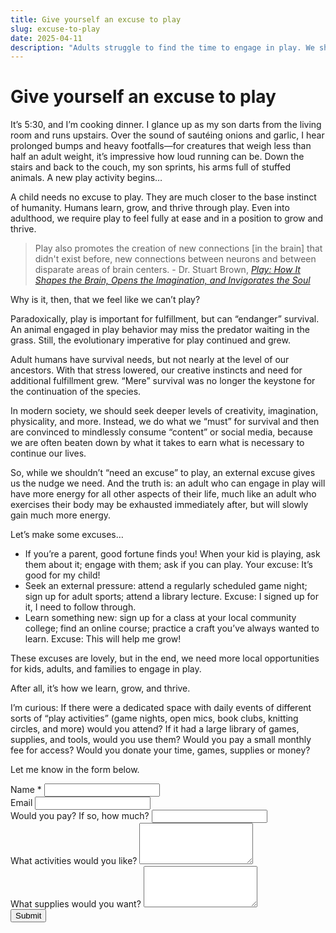 ```yaml
---
title: Give yourself an excuse to play
slug: excuse-to-play
date: 2025-04-11
description: "Adults struggle to find the time to engage in play. We shouldn't need an excuse, but here are some excuses."
---
```


# Give yourself an excuse to play

It’s 5:30, and I’m cooking dinner. I glance up as my son darts from the living room and runs upstairs. Over the sound of sautéing onions and garlic, I hear prolonged bumps and heavy footfalls—for creatures that weigh less than half an adult weight, it’s impressive how loud running can be. Down the stairs and back to the couch, my son sprints, his arms full of stuffed animals. A new play activity begins…

A child needs no excuse to play. They are much closer to the base instinct of humanity. Humans learn, grow, and thrive through play. Even into adulthood, we require play to feel fully at ease and in a position to grow and thrive.

> Play also promotes the creation of new connections [in the brain] that didn't exist before, new connections between neurons and between disparate areas of brain centers. - Dr. Stuart Brown, *[Play: How It Shapes the Brain, Opens the Imagination, and Invigorates the Soul](https://www.amazon.com/Play-Shapes-Brain-Imagination-Invigorates/dp/1583333789)*

Why is it, then, that we feel like we can’t play? 

Paradoxically, play is important for fulfillment, but can “endanger” survival. An animal engaged in play behavior may miss the predator waiting in the grass. Still, the evolutionary imperative for play continued and grew.

Adult humans have survival needs, but not nearly at the level of our ancestors. With that stress lowered, our creative instincts and need for additional fulfillment grew. “Mere” survival was no longer the keystone for the continuation of the species. 

In modern society, we should seek deeper levels of creativity, imagination, physicality, and more. Instead, we do what we “must” for survival and then are convinced to mindlessly consume “content” or social media, because we are often beaten down by what it takes to earn what is necessary to continue our lives.

So, while we shouldn’t “need an excuse” to play, an external excuse gives us the nudge we need. And the truth is: an adult who can engage in play will have more energy for all other aspects of their life, much like an adult who exercises their body may be exhausted immediately after, but will slowly gain much more energy.

Let’s make some excuses…

- If you’re a parent, good fortune finds you! When your kid is playing, ask them about it; engage with them; ask if you can play. Your excuse: It’s good for my child!
- Seek an external pressure: attend a regularly scheduled game night; sign up for adult sports; attend a library lecture. Excuse: I signed up for it, I need to follow through.
- Learn something new: sign up for a class at your local community college; find an online course; practice a craft you’ve always wanted to learn. Excuse: This will help me grow!

These excuses are lovely, but in the end, we need more local opportunities for kids, adults, and families to engage in play. 

After all, it’s how we learn, grow, and thrive.

I’m curious: If there were a dedicated space with daily events of different sorts of “play activities” (game nights, open mics, book clubs, knitting circles, and more) would you attend? If it had a large library of games, supplies, and tools, would you use them? Would you pay a small monthly fee for access? Would you donate your time, games, supplies or money?

Let me know in the form below.

<form name="play-space" class="mt-5" netlify>

<div class="space-y-4">
    <div>
        <label for="name" class="block text-sm font-medium text-gray-700">Name <span class="text-red-500">*</span></label>
        <input required type="text" id="name" name="name" class="mt-1 block w-full rounded-md border-gray-300 shadow-sm focus:border-indigo-500 focus:ring-indigo-500 sm:text-sm" required>
    </div>
    <div>
        <label for="email" class="block text-sm font-medium text-gray-700">Email</label>
        <input type="email" id="email" name="email" class="mt-1 block w-full rounded-md border-gray-300 shadow-sm focus:border-indigo-500 focus:ring-indigo-500 sm:text-sm" required>
    </div>
    <div>
        <label for="pay" class="block text-sm font-medium text-gray-700">Would you pay? If so, how much?</label>
        <input type="text" id="pay" name="pay" class="mt-1 block w-full rounded-md border-gray-300 shadow-sm focus:border-indigo-500 focus:ring-indigo-500 sm:text-sm">
    </div>
    <div>
        <label for="activities" class="block text-sm font-medium text-gray-700">What activities would you like?</label>
        <textarea id="activities" name="activities" rows="4" class="mt-1 block w-full rounded-md border-gray-300 shadow-sm focus:border-indigo-500 focus:ring-indigo-500 sm:text-sm"></textarea>
    </div>
    <div>
        <label for="supplies" class="block text-sm font-medium text-gray-700">What supplies would you want?</label>
        <textarea id="supplies" name="supplies" rows="4" class="mt-1 block w-full rounded-md border-gray-300 shadow-sm focus:border-indigo-500 focus:ring-indigo-500 sm:text-sm"></textarea>
    </div>
    <div>
        <button type="submit" class="inline-flex justify-center rounded-md border border-transparent bg-indigo-600 py-2 px-4 text-sm font-medium text-white shadow-sm hover:bg-indigo-700 focus:outline-none focus:ring-2 focus:ring-indigo-500 focus:ring-offset-2">
            Submit
        </button>
    </div>
</div>

</form>